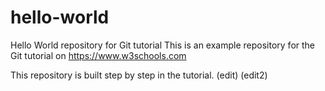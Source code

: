 # hello-world
Hello World repository for Git tutorial
This is an example repository for the Git tutorial on https://www.w3schools.com

This repository is built step by step in the tutorial. (edit) (edit2)
